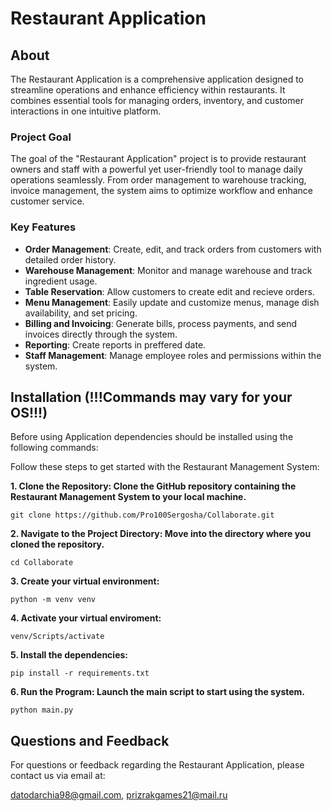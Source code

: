 # Restaurant Application

## About
The Restaurant Application is a comprehensive application designed to streamline operations and enhance efficiency within restaurants. It combines essential tools for managing orders, inventory, and customer interactions in one intuitive platform.

### Project Goal
The goal of the "Restaurant Application" project is to provide restaurant owners and staff with a powerful yet user-friendly tool to manage daily operations seamlessly. From order management to warehouse tracking, invoice management, the system aims to optimize workflow and enhance customer service.

### Key Features
- **Order Management**: Create, edit, and track orders from customers with detailed order history.
- **Warehouse Management**: Monitor and manage warehouse and track ingredient usage.
- **Table Reservation**: Allow customers to create edit and recieve orders.
- **Menu Management**: Easily update and customize menus, manage dish availability, and set pricing.
- **Billing and Invoicing**: Generate bills, process payments, and send invoices directly through the system.
- **Reporting**: Create reports in preffered date.
- **Staff Management**: Manage employee roles and permissions within the system.

## Installation (!!!Commands may vary for your OS!!!)



Before using Application dependencies should be installed using the following commands:





Follow these steps to get started with the Restaurant Management System:

__1. Clone the Repository: Clone the GitHub repository containing the Restaurant Management System to your local machine.__

```
git clone https://github.com/Pro100Sergosha/Collaborate.git
```

__2. Navigate to the Project Directory: Move into the directory where you cloned the repository.__

```
cd Collaborate
```

__3. Create your virtual environment:__
```
python -m venv venv
```

__4. Activate your virtual enviroment:__
```
venv/Scripts/activate
```

__5. Install the dependencies:__

```
pip install -r requirements.txt
```

__6. Run the Program: Launch the main script to start using the system.__

```
python main.py
```

## Questions and Feedback
For questions or feedback regarding the Restaurant Application, please contact us via email at:

datodarchia98@gmail.com, prizrakgames21@mail.ru 
